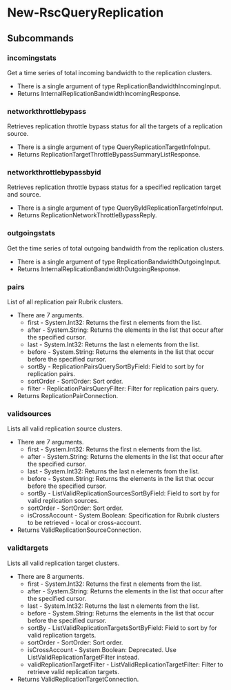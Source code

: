 # New-RscQueryReplication
## Subcommands
### incomingstats
Get a time series of total incoming bandwidth to the replication clusters.

- There is a single argument of type ReplicationBandwidthIncomingInput.
- Returns InternalReplicationBandwidthIncomingResponse.
### networkthrottlebypass
Retrieves replication throttle bypass status for all the targets of a replication source.

- There is a single argument of type QueryReplicationTargetInfoInput.
- Returns ReplicationTargetThrottleBypassSummaryListResponse.
### networkthrottlebypassbyid
Retrieves replication throttle bypass status for a specified replication target and source.

- There is a single argument of type QueryByIdReplicationTargetInfoInput.
- Returns ReplicationNetworkThrottleBypassReply.
### outgoingstats
Get the time series of total outgoing bandwidth from the replication clusters.

- There is a single argument of type ReplicationBandwidthOutgoingInput.
- Returns InternalReplicationBandwidthOutgoingResponse.
### pairs
List of all replication pair Rubrik clusters.

- There are 7 arguments.
    - first - System.Int32: Returns the first n elements from the list.
    - after - System.String: Returns the elements in the list that occur after the specified cursor.
    - last - System.Int32: Returns the last n elements from the list.
    - before - System.String: Returns the elements in the list that occur before the specified cursor.
    - sortBy - ReplicationPairsQuerySortByField: Field to sort by for replication pairs.
    - sortOrder - SortOrder: Sort order.
    - filter - ReplicationPairsQueryFilter: Filter for replication pairs query.
- Returns ReplicationPairConnection.
### validsources
Lists all valid replication source clusters.

- There are 7 arguments.
    - first - System.Int32: Returns the first n elements from the list.
    - after - System.String: Returns the elements in the list that occur after the specified cursor.
    - last - System.Int32: Returns the last n elements from the list.
    - before - System.String: Returns the elements in the list that occur before the specified cursor.
    - sortBy - ListValidReplicationSourcesSortByField: Field to sort by for valid replication sources.
    - sortOrder - SortOrder: Sort order.
    - isCrossAccount - System.Boolean: Specification for Rubrik clusters to be retrieved - local or cross-account.
- Returns ValidReplicationSourceConnection.
### validtargets
Lists all valid replication target clusters.

- There are 8 arguments.
    - first - System.Int32: Returns the first n elements from the list.
    - after - System.String: Returns the elements in the list that occur after the specified cursor.
    - last - System.Int32: Returns the last n elements from the list.
    - before - System.String: Returns the elements in the list that occur before the specified cursor.
    - sortBy - ListValidReplicationTargetsSortByField: Field to sort by for valid replication targets.
    - sortOrder - SortOrder: Sort order.
    - isCrossAccount - System.Boolean: Deprecated. Use ListValidReplicationTargetFilter instead.
    - validReplicationTargetFilter - ListValidReplicationTargetFilter: Filter to retrieve valid replication targets.
- Returns ValidReplicationTargetConnection.
